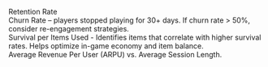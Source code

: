 Retention Rate  
Churn Rate – players stopped playing for 30+ days. If churn rate > 50%, consider re-engagement strategies.  
Survival per Items Used - Identifies items that correlate with higher survival rates. Helps optimize in-game economy and item balance.  
Average Revenue Per User (ARPU) vs. Average Session Length.
